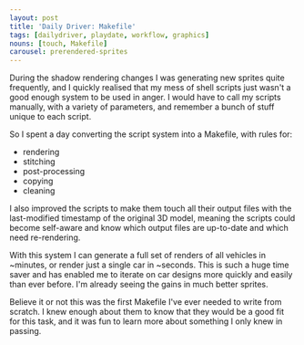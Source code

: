 ```yaml
---
layout: post
title: 'Daily Driver: Makefile'
tags: [dailydriver, playdate, workflow, graphics]
nouns: [touch, Makefile]
carousel: prerendered-sprites
---
```


During the shadow rendering changes I was generating new sprites quite frequently, and I quickly realised that my mess of shell scripts just wasn't a good enough system to be used in anger. I would have to call my scripts manually, with a variety of parameters, and remember a bunch of stuff unique to each script.

So I spent a day converting the script system into a Makefile, with rules for:

- rendering
- stitching
- post-processing
- copying
- cleaning

I also improved the scripts to make them touch all their output files with the last-modified timestamp of the original 3D model, meaning the scripts could become self-aware and know which output files are up-to-date and which need re-rendering.

With this system I can generate a full set of renders of all vehicles in ~minutes, or render just a single car in ~seconds. This is such a huge time saver and has enabled me to iterate on car designs more quickly and easily than ever before. I'm already seeing the gains in much better sprites.

Believe it or not this was the first Makefile I've ever needed to write from scratch. I knew enough about them to know that they would be a good fit for this task, and it was fun to learn more about something I only knew in passing.
